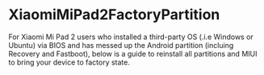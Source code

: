 # XiaomiMiPad2FactoryPartition
For Xiaomi Mi Pad 2 users who installed a third-party OS (.i.e Windows or Ubuntu) via BIOS and has messed up the Android partition (incluing Recovery and Fastboot), below is a guide to reinstall all partitions and MIUI to bring your device to factory state.
